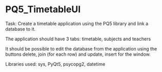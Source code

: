 # PQ5_TimetableUI

Task: Create a timetable application using the PQ5 library and link a database to it.

The application should have 3 tabs: timetable, subjects and teachers

It should be possible to edit the database from the application using the buttons delete, join (for each row) and update, insert for the window.

Libraries used: sys, PyQt5, psycopg2, datetime
